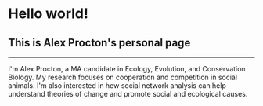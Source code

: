 # Hello world!

## This is Alex Procton's personal page
---
I'm Alex Procton, a MA candidate in Ecology, Evolution, and Conservation Biology. My research focuses on cooperation and competition in social animals. I'm also interested in how social network analysis can help understand theories of change and promote social and ecological causes.

